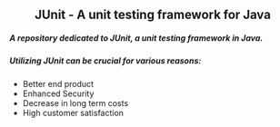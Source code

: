 <h2 align='center'>JUnit - A unit testing framework for Java</h2>

##### A repository dedicated to JUnit, a unit testing framework in Java.

##### Utilizing JUnit can be crucial for various reasons:
- Better end product
- Enhanced Security
- Decrease in long term costs
- High customer satisfaction

